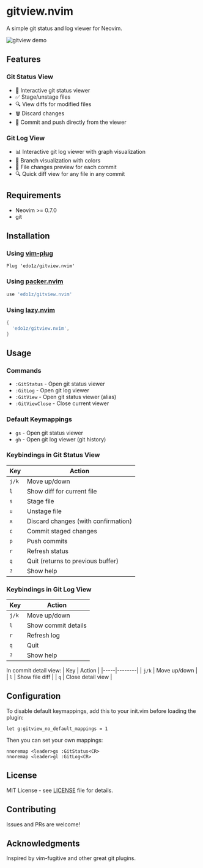 # gitview.nvim

A simple git status and log viewer for Neovim.

![gitview demo](https://user-images.githubusercontent.com/placeholder.gif)

## Features

### Git Status View
- 📁 Interactive git status viewer
- ✅ Stage/unstage files
- 🔍 View diffs for modified files
- 🗑️ Discard changes
- 💬 Commit and push directly from the viewer

### Git Log View
- 📊 Interactive git log viewer with graph visualization
- 🌳 Branch visualization with colors
- 📁 File changes preview for each commit
- 🔍 Quick diff view for any file in any commit

## Requirements

- Neovim >= 0.7.0
- git

## Installation

### Using [vim-plug](https://github.com/junegunn/vim-plug)

```vim
Plug 'edo1z/gitview.nvim'
```

### Using [packer.nvim](https://github.com/wbthomason/packer.nvim)

```lua
use 'edo1z/gitview.nvim'
```

### Using [lazy.nvim](https://github.com/folke/lazy.nvim)

```lua
{
  'edo1z/gitview.nvim',
}
```

## Usage

### Commands

- `:GitStatus` - Open git status viewer
- `:GitLog` - Open git log viewer
- `:GitView` - Open git status viewer (alias)
- `:GitViewClose` - Close current viewer

### Default Keymappings

- `gs` - Open git status viewer
- `gh` - Open git log viewer (git history)

### Keybindings in Git Status View

| Key | Action |
|-----|--------|
| `j/k` | Move up/down |
| `l` | Show diff for current file |
| `s` | Stage file |
| `u` | Unstage file |
| `x` | Discard changes (with confirmation) |
| `c` | Commit staged changes |
| `p` | Push commits |
| `r` | Refresh status |
| `q` | Quit (returns to previous buffer) |
| `?` | Show help |

### Keybindings in Git Log View

| Key | Action |
|-----|--------|
| `j/k` | Move up/down |
| `l` | Show commit details |
| `r` | Refresh log |
| `q` | Quit |
| `?` | Show help |

In commit detail view:
| Key | Action |
|-----|--------|
| `j/k` | Move up/down |
| `l` | Show file diff |
| `q` | Close detail view |

## Configuration

To disable default keymappings, add this to your init.vim before loading the plugin:

```vim
let g:gitview_no_default_mappings = 1
```

Then you can set your own mappings:

```vim
nnoremap <leader>gs :GitStatus<CR>
nnoremap <leader>gl :GitLog<CR>
```

## License

MIT License - see [LICENSE](LICENSE) file for details.

## Contributing

Issues and PRs are welcome!

## Acknowledgments

Inspired by vim-fugitive and other great git plugins.